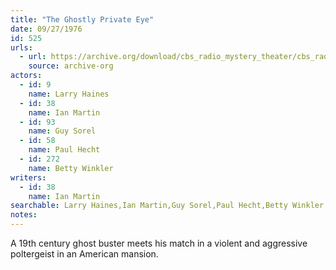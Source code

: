 ```yaml
---
title: "The Ghostly Private Eye"
date: 09/27/1976
id: 525
urls: 
  - url: https://archive.org/download/cbs_radio_mystery_theater/cbs_radio_mystery_theater-0501-0550.zip/cbs_radio_mystery_theater-0501-0550%2Fcbsrmt_0525_the_ghostly_private_eye.mp3
    source: archive-org
actors:  
  - id: 9
    name: Larry Haines  
  - id: 38
    name: Ian Martin  
  - id: 93
    name: Guy Sorel  
  - id: 58
    name: Paul Hecht  
  - id: 272
    name: Betty Winkler
writers:  
  - id: 38
    name: Ian Martin
searchable: Larry Haines,Ian Martin,Guy Sorel,Paul Hecht,Betty Winkler Ian Martin
notes:  
---
```

A 19th century ghost buster meets his match in a violent and aggressive poltergeist in an American mansion.